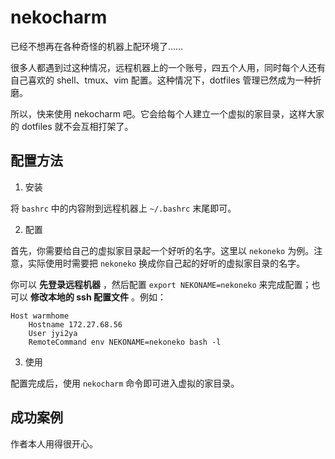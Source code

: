 # nekocharm

已经不想再在各种奇怪的机器上配环境了……

很多人都遇到过这种情况，远程机器上的一个账号，四五个人用，同时每个人还有自己喜欢的 shell、tmux、vim 配置。这种情况下，dotfiles 管理已然成为一种折磨。

所以，快来使用 nekocharm 吧。它会给每个人建立一个虚拟的家目录，这样大家的 dotfiles 就不会互相打架了。

## 配置方法

1. 安装

将 `bashrc` 中的内容附到远程机器上 `~/.bashrc` 末尾即可。

2. 配置

首先，你需要给自己的虚拟家目录起一个好听的名字。这里以 `nekoneko` 为例。注意，实际使用时需要把 `nekoneko` 换成你自己起的好听的虚拟家目录的名字。

你可以 **先登录远程机器** ，然后配置 `export NEKONAME=nekoneko` 来完成配置；也可以 **修改本地的 ssh 配置文件** 。例如：

```plain
Host warmhome
    Hostname 172.27.68.56
    User jyi2ya
    RemoteCommand env NEKONAME=nekoneko bash -l
```

3. 使用

配置完成后，使用 `nekocharm` 命令即可进入虚拟的家目录。

## 成功案例

作者本人用得很开心。